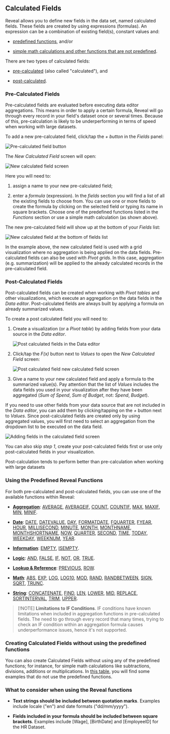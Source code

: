 ## Calculated Fields

Reveal allows you to define new fields in the data set, named calculated
fields. These fields are created by using expressions (formulas). An
expression can be a combination of existing field(s), constant values
and:

  - [predefined functions](#predefined-functions), and/or

  - [simple math calculations and other functions that are not predefined](#without-predefined-functions).

There are two types of calculated fields:

  - [pre-calculated](#precalculated-fields) (also called "calculated"),
    and

  - [post-calculated](#postcalculated-fields).

<a name='precalculated-fields'></a>
### Pre-Calculated Fields

Pre-calculated fields are evaluated before executing data editor
aggregations. This means in order to apply a certain formula, Reveal will go through every record in your field's dataset once or several times. Because of this, pre-calculation is likely to be underperforming in terms of speed when working with large datasets.

To add a new pre-calculated field, click/tap the *+ button* in the
*Fields* panel:

![Pre-calculated field button](images/pre-calculated-field-button_all.png)

The *New Calculated Field* screen will open:

![New calculated field screen](images/new-calculated-field-screen_all.png)

Here you will need to:

1.  assign a name to your new pre-calculated field;

2.  enter a *formula* (expression). In the *fields* section you will
    find a list of all the existing fields to choose from. You can use
    one or more fields to create the formula by clicking on the selected
    field or typing its name in square brackets. Choose one of the
    predefined functions listed in the *Functions* section or use a
    simple math calculation (as shown above).

The new pre-calculated field will show up at the bottom of your *Fields*
list:

![New calculated field at the bottom of fields list](images/new-calculated-field-bottom-list_all.png)

In the example above, the new calculated field is used with a grid
visualization where no aggregation is being applied on the data fields.
Pre-calculated fields can also be used with *Pivot grids*. In this case,
aggregation (e.g. summarization) will be applied to the already
calculated records in the pre-calculated field.

<a name='postcalculated-fields'></a>
### Post-Calculated Fields

Post-calculated fields can be created when working with *Pivot tables*
and other visualizations, which execute an aggregation on the data
fields in the *Data editor*. Post-calculated fields are always built by
applying a formula on already summarized values.

To create a post calculated field you will need to:

1.  Create a visualization (or a *Pivot table*) by adding fields from
    your data source in the *Data editor*.

    ![Post calculated fields in the Data editor](images/post-calculated-fields-data-editor_all.png)

2.  Click/tap the *F(x)* button next to *Values* to open the *New
    Calculated Field* screen:

    ![Post calculated field new calculated field screen](images/post-calculated-field-new-calculated-field-screen_all.png)

3.  Give a name to your new calculated field and apply a formula to the
    summarized value(s). Pay attention that the list of *Values*
    includes the data fields you used in your visualization after they
    have been aggregated (*Sum of Spend*, *Sum of Budget*, not: *Spend*,
    *Budget*).

If you need to use other fields from your data source that are not
included in the *Data editor*, you can add them by clicking/tapping on
the *+* button next to *Values*. Since post-calculated fields are
created only by using aggregated values, you will first need to select
an aggregation from the dropdown list to be executed on the data field.

![Adding fields in the calculated field screen](images/post-calculated-field-new-calculated-field-screen-adding-fields_all.png)

You can also skip *step 1*, create your post-calculated fields first or
use only post-calculated fields in your visualization.

Post-calculation tends to perform better than pre-calculation when
working with large datasets

<a name='predefined-functions'></a>
### Using the Predefined Reveal Functions

For both pre-calculated and post-calculated fields, you can use one of
the available functions within Reveal:

  - [**Aggregation**](Aggregation-Calculated-Fields.md):
    [AVERAGE](aggregation-calculated-fields.html#average),
    [AVERAGEIF](aggregation-calculated-fields.html#averageif),
    [COUNT](aggregation-calculated-fields.html#count),
    [COUNTIF](aggregation-calculated-fields.html#countif),
    [MAX](aggregation-calculated-fields.html#max),
    [MAXIF](aggregation-calculated-fields.html#maxif),
    [MIN](aggregation-calculated-fields.html#min),
    [MINIF](aggregation-calculated-fields.html#minif).

  - [**Date**](Date-Calculated-Fields.md):
    [DATE](date-calculated-fields.html#date-date),
    [DATEVALUE](date-calculated-fields.html#datevalue),
    [DAY](date-calculated-fields.html#day),
    [FORMATDATE](date-calculated-fields#formatdate),
    [FQUARTER](date-calculated-fields#fquarter),
    [FYEAR](date-calculated-fields.html#fyear),
    [HOUR](date-calculated-fields.html#hour),
    [MILLISECOND](date-calculated-fields.html#millisecond),
    [MINUTE](date-calculated-fields.html#minute),
    [MONTH](date-calculated-fields.html#month),
    [MONTHNAME](date-calculated-fields.html#monthname),
    [MONTHSHORTNAME](date-calculated-fields.html#monthshortname),
    [NOW](date-calculated-fields.html#now),
    [QUARTER](date-calculated-fields.html#quarter),
    [SECOND](date-calculated-fields.html#second),
    [TIME](date-calculated-fields.html#date-time),
    [TODAY](date-calculated-fields.html#today),
    [WEEKDAY](date-calculated-fields.html#weekday),
    [WEEKNUM](date-calculated-fields.html#weeknum),
    [YEAR](date-calculated-fields.html#year).

  - [**Information**](Information-Calculated-Fields.md):
    [EMPTY](information-calculated-fields#empty),
    [ISEMPTY](information-calculated-fields.html#isempty).

  - [**Logic**](Logic-Calculated-Fields.md):
    [AND](logic-calculated-fields.html#and),
    [FALSE](logic-calculated-fields.html#false),
    [IF](logic-calculated-fields.html#if),
    [NOT](logic-calculated-fields.html#not),
    [OR](logic-calculated-fields.html#or),
    [TRUE](logic-calculated-fields.html#true).

  - [**Lookup & Reference**](Lookup-Reference-Calculated-Fields.md):
    [PREVIOUS](lookup-reference-calculated-fields.html#previous),
    [ROW](lookup-reference-calculated-fields.html#row).

  - [**Math**](Math-Calculated-Fields.md):
    [ABS](math-calculated-fields.html#abs),
    [EXP](math-calculated-fields.html#exp),
    [LOG](math-calculated-fields.html#log),
    [LOG10](math-calculated-fields.html#log10),
    [MOD](math-calculated-fields.html#mod),
    [RAND](math-calculated-fields.html#rand),
    [RANDBETWEEN](math-calculated-fields.html#randbetween),
    [SIGN](math-calculated-fields.html#sign),
    [SQRT](math-calculated-fields.html#sqrt),
    [TRUNC](math-calculated-fields.html#trunc).

  - [**String**](String-Calculated-Fields.md):
    [CONCATENATE](string-calculated-fields.html#concatenate),
    [FIND](string-calculated-fields.html#find),
    [LEN](string-calculated-fields.html#len),
    [LOWER](string-calculated-fields.html#lower),
    [MID](string-calculated-fields.html#mid),
    [REPLACE](string-calculated-fields.html#replace),
    [SORTINTERVAL](string-calculated-fields.html#sortinterval),
    [TRIM](string-calculated-fields.html#trim),
    [UPPER](string-calculated-fields.html#upper).

>[!NOTE] **Limitations to IF Conditions**.
>IF conditions have known limitations when included in aggregation functions in pre-calculated fields. The need to go through every record that many times, trying to check an IF condition within an aggregation formula causes underperformance issues, hence it's not supported.

<a name='without-predefined-functions'></a>
### Creating Calculated Fields without using the predefined functions

You can also create Calculated Fields without using any of the
predefined functions; for instance, for simple math calculations like
subtractions, divisions, additions or multiplications. In [this table](sample-calculated-fields.md), you will find some examples that do
not use the predefined functions.

### What to consider when using the Reveal functions

  - **Text strings should be included between quotation marks**.
    Examples include locale ("en") and date formats ("dd/mm/yyyy").

  - **Fields included in your formula should be included between square brackets**. Examples include [Wage], [BirthDate] and [EmployeeID] for the HR Dataset.
